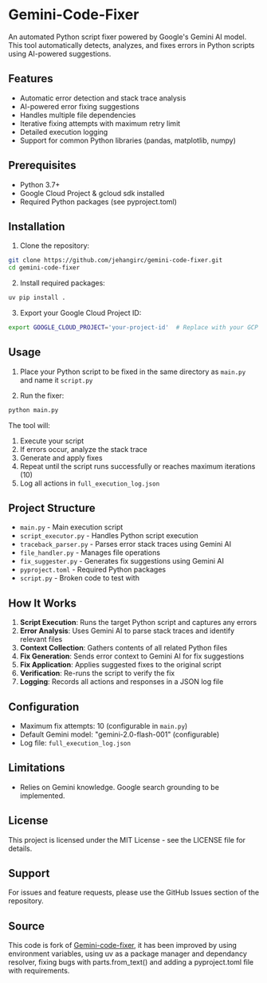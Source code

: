 # Gemini-Code-Fixer

An automated Python script fixer powered by Google's Gemini AI model. This tool automatically detects, analyzes, and fixes errors in Python scripts using AI-powered suggestions.

## Features

- Automatic error detection and stack trace analysis
- AI-powered error fixing suggestions
- Handles multiple file dependencies
- Iterative fixing attempts with maximum retry limit
- Detailed execution logging
- Support for common Python libraries (pandas, matplotlib, numpy)

## Prerequisites

- Python 3.7+
- Google Cloud Project & gcloud sdk installed
- Required Python packages (see pyproject.toml)

## Installation

1. Clone the repository:
```bash
git clone https://github.com/jehangirc/gemini-code-fixer.git
cd gemini-code-fixer
```

2. Install required packages:
```bash
uv pip install .
```

3. Export your Google Cloud Project ID:
```Bash
export GOOGLE_CLOUD_PROJECT='your-project-id'  # Replace with your GCP project ID
```

## Usage

1. Place your Python script to be fixed in the same directory as `main.py` and name it `script.py`

2. Run the fixer:
```bash
python main.py
```

The tool will:
1. Execute your script
2. If errors occur, analyze the stack trace
3. Generate and apply fixes
4. Repeat until the script runs successfully or reaches maximum iterations (10)
5. Log all actions in `full_execution_log.json`

## Project Structure

- `main.py` - Main execution script
- `script_executor.py` - Handles Python script execution
- `traceback_parser.py` - Parses error stack traces using Gemini AI
- `file_handler.py` - Manages file operations
- `fix_suggester.py` - Generates fix suggestions using Gemini AI
- `pyproject.toml` - Required Python packages
- `script.py` - Broken code to test with

## How It Works

1. **Script Execution**: Runs the target Python script and captures any errors
2. **Error Analysis**: Uses Gemini AI to parse stack traces and identify relevant files
3. **Context Collection**: Gathers contents of all related Python files
4. **Fix Generation**: Sends error context to Gemini AI for fix suggestions
5. **Fix Application**: Applies suggested fixes to the original script
6. **Verification**: Re-runs the script to verify the fix
7. **Logging**: Records all actions and responses in a JSON log file

## Configuration

- Maximum fix attempts: 10 (configurable in `main.py`)
- Default Gemini model: "gemini-2.0-flash-001" (configurable)
- Log file: `full_execution_log.json`

## Limitations

- Relies on Gemini knowledge. Google search grounding to be implemented.

## License

This project is licensed under the MIT License - see the LICENSE file for details.

## Support

For issues and feature requests, please use the GitHub Issues section of the repository.

## Source

This code is fork of [Gemini-code-fixer](https://github.com/cnemri/gemini-code-fixer), it has been improved by using environment variables, using uv as a package manager and dependancy resolver, fixing bugs with parts.from_text() and adding a pyproject.toml file with requirements.
